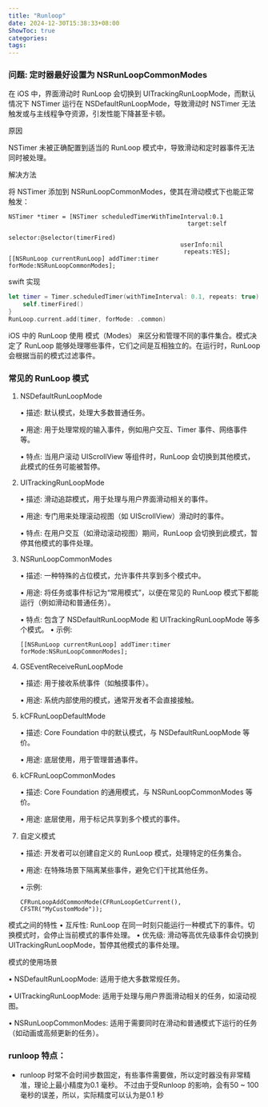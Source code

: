 ```yaml
---
title: "Runloop"
date: 2024-12-30T15:38:33+08:00
ShowToc: true
categories: 
tags: 
---
```


### 问题: 定时器最好设置为 NSRunLoopCommonModes

在 iOS 中，界面滑动时 RunLoop 会切换到 UITrackingRunLoopMode，而默认情况下 NSTimer 运行在 NSDefaultRunLoopMode，导致滑动时 NSTimer 无法触发或与主线程争夺资源，引发性能下降甚至卡顿。

原因

NSTimer 未被正确配置到适当的 RunLoop 模式中，导致滑动和定时器事件无法同时被处理。

解决方法

将 NSTimer 添加到 NSRunLoopCommonModes，使其在滑动模式下也能正常触发：

```objc
NSTimer *timer = [NSTimer scheduledTimerWithTimeInterval:0.1
                                                  target:self
                                                selector:@selector(timerFired)
                                                userInfo:nil
                                                 repeats:YES];
[[NSRunLoop currentRunLoop] addTimer:timer forMode:NSRunLoopCommonModes];
```

swift 实现
```swift
let timer = Timer.scheduledTimer(withTimeInterval: 0.1, repeats: true) { _ in
    self.timerFired()
}
RunLoop.current.add(timer, forMode: .common)
```

iOS 中的 RunLoop 使用 模式（Modes） 来区分和管理不同的事件集合。模式决定了 RunLoop 能够处理哪些事件，它们之间是互相独立的。在运行时，RunLoop 会根据当前的模式过滤事件。

### 常见的 RunLoop 模式
1.	NSDefaultRunLoopMode

    •	描述: 默认模式，处理大多数普通任务。

    •	用途: 用于处理常规的输入事件，例如用户交互、Timer 事件、网络事件等。

    •	特点: 当用户滚动 UIScrollView 等组件时，RunLoop 会切换到其他模式，此模式的任务可能被暂停。

2.	UITrackingRunLoopMode

	•	描述: 滑动追踪模式，用于处理与用户界面滑动相关的事件。

	•	用途: 专门用来处理滚动视图（如 UIScrollView）滑动时的事件。

	•	特点: 在用户交互（如滑动滚动视图）期间，RunLoop 会切换到此模式，暂停其他模式的事件处理。

3.	NSRunLoopCommonModes

	•	描述: 一种特殊的占位模式，允许事件共享到多个模式中。

	•	用途: 将任务或事件标记为“常用模式”，以便在常见的 RunLoop 模式下都能运行（例如滑动和普通任务）。

	•	特点: 包含了 NSDefaultRunLoopMode 和 UITrackingRunLoopMode 等多个模式。
	•	示例:
    ```objc
    [[NSRunLoop currentRunLoop] addTimer:timer forMode:NSRunLoopCommonModes];
    ```

4.	GSEventReceiveRunLoopMode

	•	描述: 用于接收系统事件（如触摸事件）。
    
	•	用途: 系统内部使用的模式，通常开发者不会直接接触。

5.	kCFRunLoopDefaultMode

	•	描述: Core Foundation 中的默认模式，与 NSDefaultRunLoopMode 等价。

	•	用途: 底层使用，用于管理普通事件。

6.	kCFRunLoopCommonModes

	•	描述: Core Foundation 的通用模式，与 NSRunLoopCommonModes 等价。

	•	用途: 底层使用，用于标记共享到多个模式的事件。

7.	自定义模式

	•	描述: 开发者可以创建自定义的 RunLoop 模式，处理特定的任务集合。

	•	用途: 在特殊场景下隔离某些事件，避免它们干扰其他任务。

	•	示例:

    ```objc
    CFRunLoopAddCommonMode(CFRunLoopGetCurrent(), CFSTR("MyCustomMode"));
    ```

模式之间的特性
	•	互斥性: RunLoop 在同一时刻只能运行一种模式下的事件。切换模式时，会停止当前模式的事件处理。
	•	优先级: 滑动等高优先级事件会切换到 UITrackingRunLoopMode，暂停其他模式的事件处理。

模式的使用场景
	
•	NSDefaultRunLoopMode: 适用于绝大多数常规任务。

•	UITrackingRunLoopMode: 适用于处理与用户界面滑动相关的任务，如滚动视图。

•	NSRunLoopCommonModes: 适用于需要同时在滑动和普通模式下运行的任务（如动画或高频更新的任务）。

### runloop 特点：

- runloop 时常不会时间步数固定，有些事件需要做，所以定时器没有非常精准，理论上最小精度为0.1 毫秒。 不过由于受Runloop 的影响，会有50 ~ 100 毫秒的误差，所以，实际精度可以认为是0.1 秒